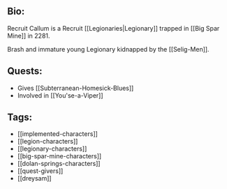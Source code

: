 ## Bio:

Recruit Callum is a Recruit [[Legionaries|Legionary]] trapped in [[Big Spar Mine]] in 2281.

Brash and immature young Legionary kidnapped by the [[Selig-Men]].

## Quests:

- Gives [[Subterranean-Homesick-Blues]]
- Involved in [[You'se-a-Viper]]

## Tags:

- [[implemented-characters]]
- [[legion-characters]]
- [[legionary-characters]]
- [[big-spar-mine-characters]]
- [[dolan-springs-characters]]
- [[quest-givers]]
- [[dreysam]]